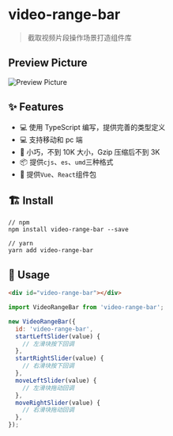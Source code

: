 # video-range-bar

> 截取视频片段操作场景打造组件库

## Preview Picture

![Preview Picture](https://cdn.jsdelivr.net/gh/wangxingkang/pictures@latest/imgs/20210707183938.png)

## ✨ Features

- 💻 使用 TypeScript 编写，提供完善的类型定义
- 💻 支持移动和 pc 端
- 🚀 小巧，不到 10K 大小，Gzip 压缩后不到 3K
- 📦 提供`cjs`、`es`、`umd`三种格式
- 🎉 提供`Vue`、`React`组件包

## 🏗 Install

```
// npm
npm install video-range-bar --save

// yarn
yarn add video-range-bar
```

## 🔨 Usage

```html
<div id="video-range-bar"></div>
```

```js
import VideoRangeBar from 'video-range-bar';

new VideoRangeBar({
  id: 'video-range-bar',
  startLeftSlider(value) {
    // 左滑块按下回调
  },
  startRightSlider(value) {
    // 右滑块按下回调
  },
  moveLeftSlider(value) {
    // 左滑块拖动回调
  },
  moveRightSlider(value) {
    // 右滑块拖动回调
  },
});
```
